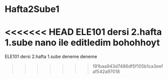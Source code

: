 # Hafta2Sube1
<<<<<<< HEAD
ELE101 dersi 2.hafta 1.sube 
nano ile editledim bohohhoyt
=======
ELE101 dersi 2.hafta 1.sube deneme deneme
>>>>>>> 191baa943d7486df5f105b1ca3eefaf542a97018
